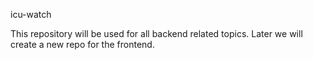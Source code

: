 icu-watch

This repository will be used for all backend related topics. Later we will create a new repo for the frontend.

